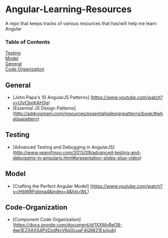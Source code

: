 Angular-Learning-Resources
==========================

A repo that keeps tracks of various resources that has/will help me learn Angular

### Table of Contents
[Testing](#testing)  
[Model](#model)  
[General](#general)  
[Code Organization](#code-organization)

## General
* [John Papa's 10 AngularJS Patterns] (https://www.youtube.com/watch?v=UlvCbnKAH3g)
* [Essential JS Design Patterns] (http://addyosmani.com/resources/essentialjsdesignpatterns/book/#whatisapattern)

## Testing
* [Advanced Testing and Debugging in AngularJS] (http://www.yearofmoo.com/2013/09/advanced-testing-and-debugging-in-angularjs.html#presentation-slides-plus-video)

## Model
* [Crafting the Perfect Angular Model] (https://www.youtube.com/watch?v=lHbWRFpbma4&index=4&list=WL)

## Code-Organization
* [Component Code Organization] (https://docs.google.com/document/d/1XXMvReO8-Awi1EZXAXS4PzDzdNvV6pGcuaF4Q9821Es/pub)
